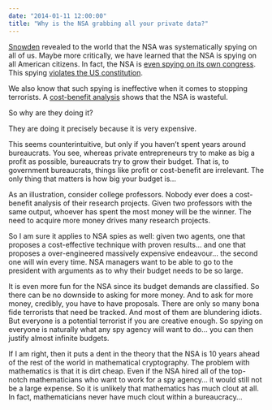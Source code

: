 ```yaml
---
date: "2014-01-11 12:00:00"
title: "Why is the NSA grabbing all your private data?"
---
```




[Snowden](https://en.wikipedia.org/wiki/Edward_Snowden) revealed to the world that the NSA was systematically spying on all of us. Maybe more critically, we have learned that the NSA is spying on all American citizens. In fact, the NSA is [even spying on its own congress](http://www.theatlantic.com/politics/archive/2014/01/the-danger-of-nsa-spying-on-members-of-congress/282827/). This spying [violates the US constitution](https://www.theguardian.com/world/2013/aug/27/nsa-surveillance-program-illegal-aclu-lawsuit).

We also know that such spying is ineffective when it comes to stopping terrorists. A [cost-benefit analysis](https://www.schneier.com/blog/archives/2014/01/costbenefit_ana_1.html) shows that the NSA is wasteful.

So why are they doing it?

They are doing it precisely because it is very expensive.

This seems counterintuitive, but only if you haven&rsquo;t spent years around bureaucrats. You see, whereas private entrepreneurs try to make as big a profit as possible, bureaucrats try to grow their budget. That is, to government bureaucrats, things like profit or cost-benefit are irrelevant. The only thing that matters is how big your budget is&hellip;

As an illustration, consider college professors. Nobody ever does a cost-benefit analysis of their research projects. Given two professors with the same output, whoever has spent the most money will be the winner. The need to acquire more money drives many research projects.

So I am sure it applies to NSA spies as well: given two agents, one that proposes a cost-effective technique with proven results&hellip; and one that proposes a over-engineered massively expensive endeavour&hellip; the second one will win every time. NSA managers want to be able to go to the president with arguments as to why their budget needs to be so large.

It is even more fun for the NSA since its budget demands are classified. So there can be no downside to asking for more money. And to ask for more money, credibly, you have to have proposals. There are only so many bona fide terrorists that need be tracked. And most of them are blundering idiots. But everyone is a potential terrorist if you are creative enough. So spying on everyone is naturally what any spy agency will want to do&hellip; you can then justify almost infinite budgets.

If I am right, then it puts a dent in the theory that the NSA is 10 years ahead of the rest of the world in mathematical cryptography. The problem with mathematics is that it is dirt cheap. Even if the NSA hired all of the top-notch mathematicians who want to work for a spy agency&hellip; it would still not be a large expense. So it is unlikely that mathematics has much clout at all. In fact, mathematicians never have much clout within a bureaucracy&hellip;

